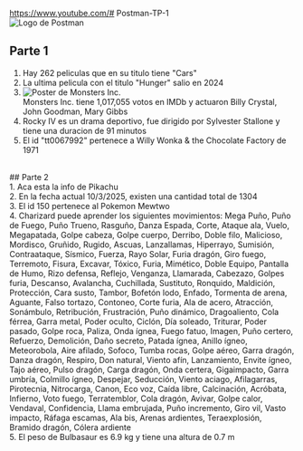 https://www.youtube.com/# Postman-TP-1<br/>
![Logo de Postman](https://external-content.duckduckgo.com/iu/?u=https%3A%2F%2Fcdn.freelogovectors.net%2Fwp-content%2Fuploads%2F2020%2F12%2Fpostman-logo.png&f=1&nofb=1&ipt=0d1ea55f64e14ba1c9420fe57c6e6af2c87566559ccd596be2fa1554b606cca4&ipo=images)<br/>
## Parte 1<br/>
1. Hay 262 peliculas que en su titulo tiene "Cars"<br/>
2. La ultima pelicula con el titulo "Hunger" salio en 2024<br/>
3. ![Poster de Monsters Inc.](https://m.media-amazon.com/images/M/MV5BMTY1NTI0ODUyOF5BMl5BanBnXkFtZTgwNTEyNjQ0MDE@._V1_SX300.jpg)<br/>
Monsters Inc. tiene 1,017,055 votos en IMDb y actuaron Billy Crystal, John Goodman, Mary Gibbs<br/>
4. Rocky IV es un drama deportivo, fue dirigido por Sylvester Stallone y tiene una duracion de 91 minutos<br/>
5. El id "tt0067992" pertenece a Willy Wonka & the Chocolate Factory de 1971<br/>
<br/>
## Parte 2<br/>
1. Aca esta la info de Pikachu<br/>
2. En la fecha actual 10/3/2025, existen una cantidad total de 1304<br/>
3. El id 150 pertenece al Pokemon Mewtwo<br/>
4. Charizard puede aprender los siguientes movimientos:
Mega Puño, Puño de Fuego, Puño Trueno, Rasguño, Danza Espada, Corte, Ataque ala, Vuelo, Megapatada, Golpe cabeza, Golpe cuerpo, Derribo, Doble filo, Malicioso, Mordisco, Gruñido, Rugido, Ascuas, Lanzallamas, Hiperrayo, Sumisión, Contraataque, Sísmico, Fuerza, Rayo Solar, Furia dragón, Giro fuego, Terremoto, Fisura, Excavar, Tóxico, Furia, Mimético, Doble Equipo, Pantalla de Humo, Rizo defensa, Reflejo, Venganza, Llamarada, Cabezazo, Golpes furia, Descanso, Avalancha, Cuchillada, Sustituto, Ronquido, Maldición, Protección, Cara susto, Tambor, Bofetón lodo, Enfado, Tormenta de arena, Aguante, Falso tortazo, Contoneo, Corte furia, Ala de acero, Atracción, Sonámbulo, Retribución, Frustración, Puño dinámico, Dragoaliento, Cola férrea, Garra metal, Poder oculto, Ciclón, Día soleado, Triturar, Poder pasado, Golpe roca, Paliza, Onda ígnea, Fuego fatuo, Imagen, Puño certero, Refuerzo, Demolición, Daño secreto, Patada ígnea, Anillo ígneo, Meteorobola, Aire afilado, Sofoco, Tumba rocas, Golpe aéreo, Garra dragón, Danza dragón, Respiro, Don natural, Viento afín, Lanzamiento, Envite ígneo, Tajo aéreo, Pulso dragón, Carga dragón, Onda certera, Gigaimpacto, Garra umbría, Colmillo ígneo, Despejar, Seducción, Viento aciago, Afilagarras, Pirotecnia, Nitrocarga, Canon, Eco voz, Caída libre, Calcinación, Acróbata, Infierno, Voto fuego, Terratemblor, Cola dragón, Avivar, Golpe calor, Vendaval, Confidencia, Llama embrujada, Puño incremento, Giro vil, Vasto impacto, Ráfaga escamas, Ala bis, Arenas ardientes, Teraexplosión, Bramido dragón, Cólera ardiente<br/>
5. El peso de Bulbasaur es 6.9 kg y tiene una altura de 0.7 m
